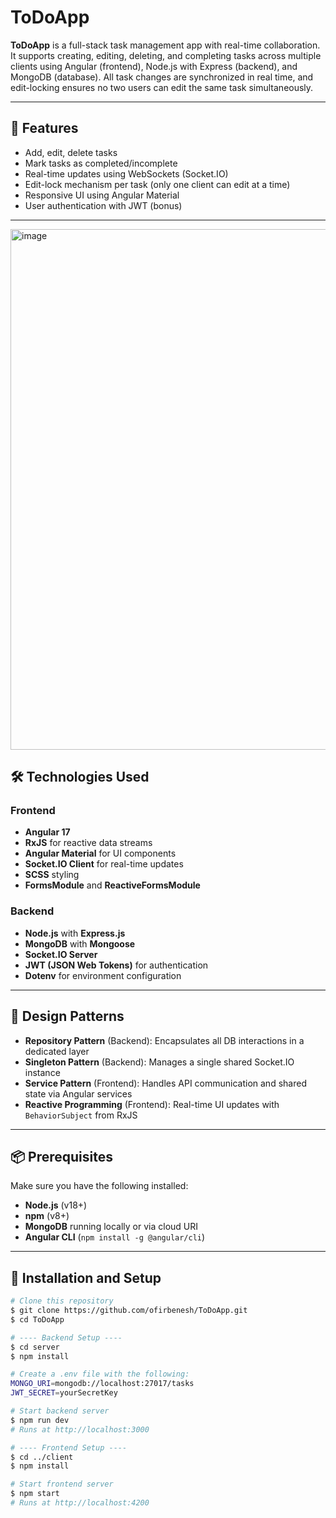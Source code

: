 # ToDoApp

**ToDoApp** is a full-stack task management app with real-time collaboration. It supports creating, editing, deleting, and completing tasks across multiple clients using Angular (frontend), Node.js with Express (backend), and MongoDB (database). All task changes are synchronized in real time, and edit-locking ensures no two users can edit the same task simultaneously.

---

## 🚀 Features

- Add, edit, delete tasks
- Mark tasks as completed/incomplete
- Real-time updates using WebSockets (Socket.IO)
- Edit-lock mechanism per task (only one client can edit at a time)
- Responsive UI using Angular Material
- User authentication with JWT (bonus)

---

<img width="833" alt="image" src="https://github.com/user-attachments/assets/60efa00d-d533-4592-8c49-2e0a9bc2f933" />

## 🛠 Technologies Used

### Frontend
- **Angular 17**
- **RxJS** for reactive data streams
- **Angular Material** for UI components
- **Socket.IO Client** for real-time updates
- **SCSS** styling
- **FormsModule** and **ReactiveFormsModule**

### Backend
- **Node.js** with **Express.js**
- **MongoDB** with **Mongoose**
- **Socket.IO Server**
- **JWT (JSON Web Tokens)** for authentication
- **Dotenv** for environment configuration

---

## 📐 Design Patterns

- **Repository Pattern** (Backend): Encapsulates all DB interactions in a dedicated layer
- **Singleton Pattern** (Backend): Manages a single shared Socket.IO instance
- **Service Pattern** (Frontend): Handles API communication and shared state via Angular services
- **Reactive Programming** (Frontend): Real-time UI updates with `BehaviorSubject` from RxJS

---

## 📦 Prerequisites

Make sure you have the following installed:

- **Node.js** (v18+)
- **npm** (v8+)
- **MongoDB** running locally or via cloud URI
- **Angular CLI** (`npm install -g @angular/cli`)

---

## 🧪 Installation and Setup

```bash
# Clone this repository
$ git clone https://github.com/ofirbenesh/ToDoApp.git
$ cd ToDoApp

# ---- Backend Setup ----
$ cd server
$ npm install

# Create a .env file with the following:
MONGO_URI=mongodb://localhost:27017/tasks
JWT_SECRET=yourSecretKey

# Start backend server
$ npm run dev
# Runs at http://localhost:3000

# ---- Frontend Setup ----
$ cd ../client
$ npm install

# Start frontend server
$ npm start
# Runs at http://localhost:4200
